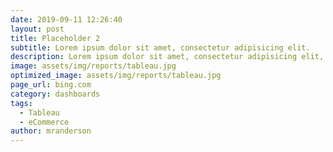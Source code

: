 ```yaml
---
date: 2019-09-11 12:26:40
layout: post
title: Placeholder 2
subtitle: Lorem ipsum dolor sit amet, consectetur adipisicing elit.
description: Lorem ipsum dolor sit amet, consectetur adipisicing elit, sed do eiusmod tempor incididunt ut labore et dolore magna aliqua.
image: assets/img/reports/tableau.jpg
optimized_image: assets/img/reports/tableau.jpg
page_url: bing.com
category: dashboards
tags:
  - Tableau
  - eCommerce
author: mranderson
---
```







